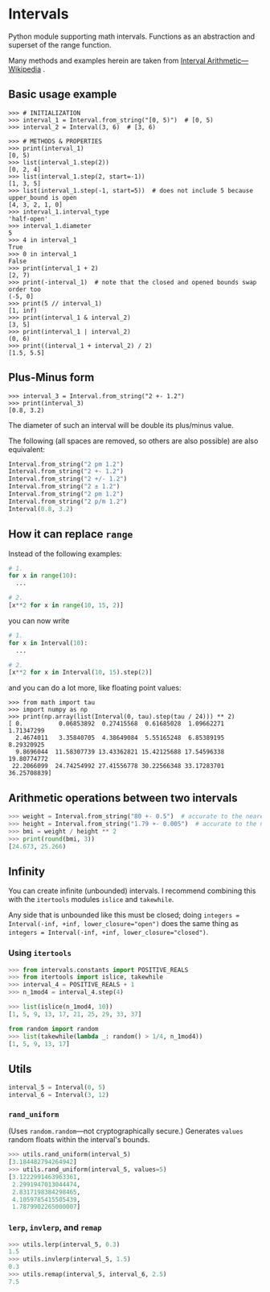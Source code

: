 # Intervals

Python module supporting math intervals.
Functions as an abstraction and superset of the range function.

Many methods and examples herein are taken from
[Interval Arithmetic&mdash;Wikipedia](https://en.wikipedia.org/wiki/Interval_arithmetic)
.

## Basic usage example

```pycon
>>> # INITIALIZATION
>>> interval_1 = Interval.from_string("[0, 5)")  # [0, 5)
>>> interval_2 = Interval(3, 6)  # [3, 6)

>>> # METHODS & PROPERTIES
>>> print(interval_1)
[0, 5)
>>> list(interval_1.step(2))
[0, 2, 4]
>>> list(interval_1.step(2, start=-1))
[1, 3, 5]
>>> list(interval_1.step(-1, start=5))  # does not include 5 because upper_bound is open
[4, 3, 2, 1, 0]
>>> interval_1.interval_type
'half-open'
>>> interval_1.diameter
5
>>> 4 in interval_1
True
>>> 0 in interval_1
False
>>> print(interval_1 + 2)
[2, 7)
>>> print(-interval_1)  # note that the closed and opened bounds swap order too
(-5, 0]
>>> print(5 // interval_1)
[1, inf)
>>> print(interval_1 & interval_2)
[3, 5]
>>> print(interval_1 | interval_2)
(0, 6)
>>> print((interval_1 + interval_2) / 2)
[1.5, 5.5]
```

## Plus-Minus form

```pycon
>>> interval_3 = Interval.from_string("2 +- 1.2")
>>> print(interval_3)
[0.8, 3.2)
```

The diameter of such an interval will be double its plus/minus value.

The following (all spaces are removed, so others are also possible) are also equivalent:

```python
Interval.from_string("2 pm 1.2")
Interval.from_string("2 +- 1.2")
Interval.from_string("2 +/- 1.2")
Interval.from_string("2 ± 1.2")
Interval.from_string("2 pm 1.2")
Interval.from_string("2 p/m 1.2")
Interval(0.8, 3.2)
```

## How it can replace `range`

Instead of the following examples:

```python
# 1.
for x in range(10):
  ...

# 2.
[x**2 for x in range(10, 15, 2)]
```

you can now write

```python
# 1.
for x in Interval(10):
  ...

# 2.
[x**2 for x in Interval(10, 15).step(2)]
```

and you can do a lot more, like floating point values:

```pycon
>>> from math import tau
>>> import numpy as np
>>> print(np.array(list(Interval(0, tau).step(tau / 24))) ** 2)
[ 0.          0.06853892  0.27415568  0.61685028  1.09662271  1.71347299
  2.4674011   3.35840705  4.38649084  5.55165248  6.85389195  8.29320925
  9.8696044  11.58307739 13.43362821 15.42125688 17.54596338 19.80774772
 22.2066099  24.74254992 27.41556778 30.22566348 33.17283701 36.25708839]
```

## Arithmetic operations between two intervals

```python
>>> weight = Interval.from_string("80 +- 0.5")  # accurate to the nearest kg
>>> height = Interval.from_string("1.79 +- 0.005")  # accurate to the nearest cm
>>> bmi = weight / height ** 2
>>> print(round(bmi, 3))
[24.673, 25.266)
```

## Infinity

You can create infinite (unbounded) intervals. I recommend combining this with the `itertools` modules `islice` and `takewhile`.

Any side that is unbounded like this must be closed; doing `integers = Interval(-inf, +inf, lower_closure="open")` does the same thing as `integers = Interval(-inf, +inf, lower_closure="closed")`.

### Using `itertools`

```python
>>> from intervals.constants import POSITIVE_REALS
>>> from itertools import islice, takewhile
>>> interval_4 = POSITIVE_REALS + 1
>>> n_1mod4 = interval_4.step(4)
```

```python
>>> list(islice(n_1mod4, 10))
[1, 5, 9, 13, 17, 21, 25, 29, 33, 37]
```

```python
from random import random
>>> list(takewhile(lambda _: random() > 1/4, n_1mod4))
[1, 5, 9, 13, 17]
```

## Utils

```python
interval_5 = Interval(0, 5)
interval_6 = Interval(3, 12)
```

### `rand_uniform`

(Uses `random.random`&mdash;not cryptographically secure.) Generates `values` random floats within the interval's bounds.

```python
>>> utils.rand_uniform(interval_5)
[3.184482794264942]
>>> utils.rand_uniform(interval_5, values=5)
[3.1222991463963361,
 2.2991947013044474,
 2.8317198384298465,
 4.1059785415505439,
 1.7879902265000007]
```

### `lerp`, `invlerp`, and `remap`

```python
>>> utils.lerp(interval_5, 0.3)
1.5
>>> utils.invlerp(interval_5, 1.5)
0.3
>>> utils.remap(interval_5, interval_6, 2.5)
7.5
```
